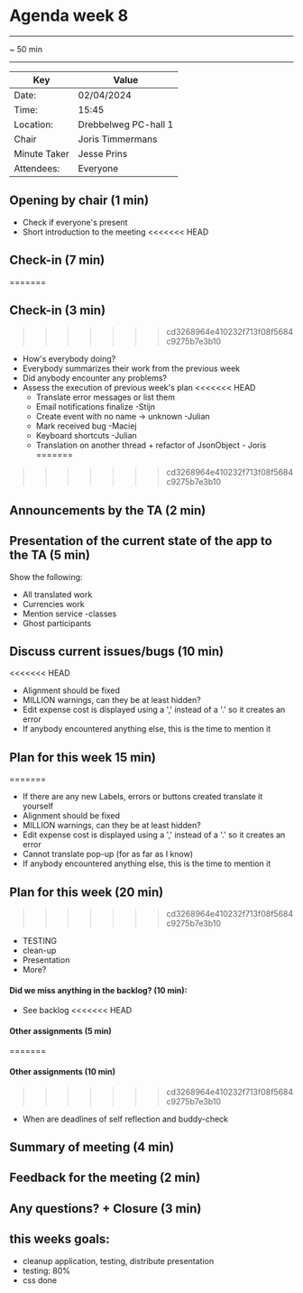 # Agenda week 8

---

~ 50 min

---
| Key | Value                |
| --- |----------------------|
| Date: | 02/04/2024           |
| Time: | 15:45                |
| Location: | Drebbelweg PC-hall 1 |
| Chair | Joris Timmermans     |
| Minute Taker | Jesse Prins   |
| Attendees: | Everyone        |

## Opening by chair (1 min)
- Check if everyone's present
- Short introduction to the meeting
<<<<<<< HEAD
## Check-in (7 min)
=======
## Check-in (3 min)
>>>>>>> cd3268964e410232f713f08f5684c9275b7e3b10
- How's everybody doing?
- Everybody summarizes their work from the previous week
- Did anybody encounter any problems?
- Assess the execution of previous week's plan
<<<<<<< HEAD
    - Translate error messages or list them
    - Email notifications finalize -Stijn
    - Create event with no name -> unknown -Julian
    - Mark received bug -Maciej
    - Keyboard shortcuts -Julian
    - Translation on another thread + refactor of JsonObject - Joris
=======
>>>>>>> cd3268964e410232f713f08f5684c9275b7e3b10
## Announcements by the TA (2 min)
## Presentation of the current state of the app to the TA (5 min)
Show the following:
- All translated work
- Currencies work
- Mention service -classes
- Ghost participants
## Discuss current issues/bugs (10 min)
<<<<<<< HEAD
- Alignment should be fixed
- MILLION warnings, can they be at least hidden?
- Edit expense cost is displayed using a ',' instead of a '.' so it creates an error
- If anybody encountered anything else, this is the time to mention it
## Plan for this week 15 min)
=======
- If there are any new Labels, errors or buttons created translate it yourself
- Alignment should be fixed
- MILLION warnings, can they be at least hidden?
- Edit expense cost is displayed using a ',' instead of a '.' so it creates an error
- Cannot translate pop-up (for as far as I know)
- If anybody encountered anything else, this is the time to mention it
## Plan for this week (20 min)
>>>>>>> cd3268964e410232f713f08f5684c9275b7e3b10
- TESTING
- clean-up
- Presentation
- More?
#### Did we miss anything in the backlog? (10 min):
- See backlog
<<<<<<< HEAD
#### Other assignments (5 min)
=======
#### Other assignments (10 min)
>>>>>>> cd3268964e410232f713f08f5684c9275b7e3b10
- When are deadlines of self reflection and buddy-check
## Summary of meeting (4 min)

## Feedback for the meeting (2 min)
## Any questions? + Closure (3 min)

## this weeks goals:
- cleanup application, testing, distribute presentation
- testing: 80%
- css done 